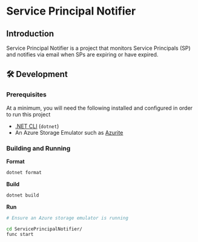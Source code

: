 # Service Principal Notifier

## Introduction
Service Principal Notifier is a project that monitors Service Principals (SP) and notifies via email when SPs are expiring or have expired. 

## 🛠 Development
### Prerequisites

At a minimum, you will need the following installed and configured in order to run this project

* [.NET CLI](https://dotnet.microsoft.com/download) (`dotnet`)
* An Azure Storage Emulator such as [Azurite](https://github.com/Azure/Azurite)

### Building and Running

**Format**
```sh
dotnet format
```

**Build**
```sh
dotnet build
```

**Run**
```sh
# Ensure an Azure storage emulator is running

cd ServicePrincipalNotifier/
func start
```
